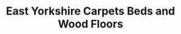 ---
title: "East Yorkshire Carpets Beds and Wood Floors"
url: /beverley/east-yorkshire-carpets-beds-and-wood-floors/
shop: flooring
---